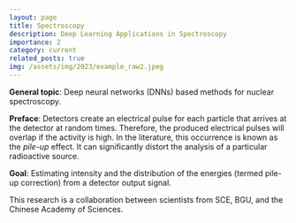 ```yaml
---
layout: page
title: Spectroscopy
description: Deep Learning Applications in Spectroscopy 
importance: 2
category: current
related_posts: true
img: /assets/img/2023/example_raw2.jpeg
---
```


**General topic**: Deep neural networks (DNNs) based methods for nuclear spectroscopy. 

**Preface**: Detectors create an electrical pulse for each particle that arrives at the detector at random times. Therefore, the produced electrical pulses will overlap if the activity is high. In the literature, this occurrence is known as the _pile-up_ effect. It can significantly distort the analysis of a particular radioactive source.

**Goal**: Estimating intensity and the distribution of the energies (termed pile-up correction) from a detector output signal.

This research is a collaboration between scientists from SCE, BGU, and the Chinese Academy of Sciences.
